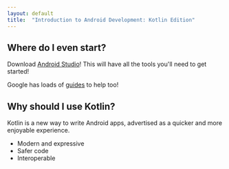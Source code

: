 ```yaml
---
layout: default
title:  "Introduction to Android Development: Kotlin Edition"
---
```


## Where do I even start?

Download [Android Studio](https://developer.android.com/studio)! This will have all the tools you'll need to get started!

Google has loads of [guides](https://developer.android.com/guide) to help too!

## Why should I use Kotlin?

Kotlin is a new way to write Android apps, advertised as a quicker and more enjoyable experience.

- Modern and expressive
- Safer code
- Interoperable